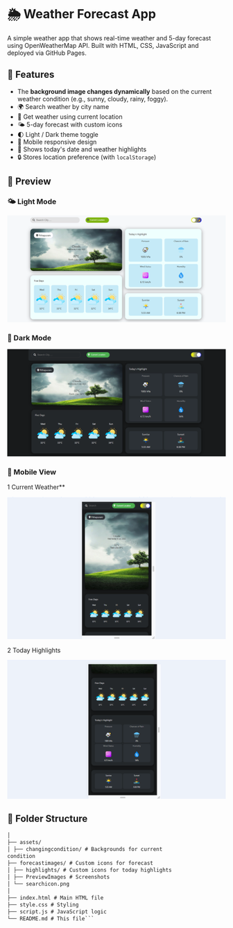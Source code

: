 # 🌦️ Weather Forecast App

A simple weather app that shows real-time weather and 5-day forecast using OpenWeatherMap API. Built with HTML, CSS, JavaScript and deployed via GitHub Pages.

## 🔧 Features

- The **background image changes dynamically** based on the current weather condition (e.g., sunny, cloudy, rainy, foggy).
- 🌍 Search weather by city name
- 📍 Get weather using current location
- 🌤 5-day forecast with custom icons
- 🌓 Light / Dark theme toggle
- 📱 Mobile responsive design
- 📅 Shows today's date and weather highlights
- 🔒 Stores location preference (with `localStorage`)

## 📸 Preview

### 🌤 Light Mode

![Light Mode Preview](assets/PreviewImages/light-mode.png)

### 🌙 Dark Mode

![Dark Mode Preview](assets/PreviewImages/dark-mode.png)

### 📱 Mobile View

1 Current Weather\*\*

![Mobile View Preview1](<assets/PreviewImages/mobile-view(1).png>)

2 Today Highlights

![Mobile View Preview2](<assets/PreviewImages/mobile-view(2).png>)

## 📁 Folder Structure

````weather forecast/
│
├── assets/
│ ├── changingcondition/ # Backgrounds for current
condition
├── forecastimages/ # Custom icons for forecast
│ ├── highlights/ # Custom icons for today highlights
│ ├── PreviewImages # Screenshots
│ └── searchicon.png
│
├── index.html # Main HTML file
├── style.css # Styling
├── script.js # JavaScript logic
└── README.md # This file```
````
